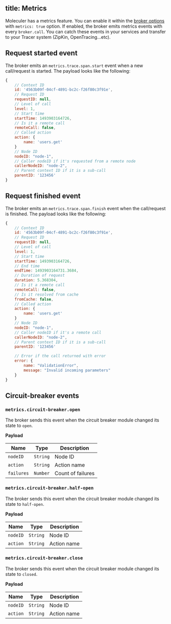 title: Metrics
---
Moleculer has a metrics feature. You can enable it within the [broker options](broker.html#Constructor-options) with `metrics: true` option.
If enabled, the broker emits metrics events with every `broker.call`. You can catch these events in your services and transfer to your Tracer system (ZipKin, OpenTracing...etc).

## Request started event
The broker emits an `metrics.trace.span.start` event when a new call/request is started.
The payload looks like the following:
```js
{ 
    // Context ID
    id: '4563b09f-04cf-4891-bc2c-f26f80c3f91e',
    // Request ID
    requestID: null,
    // Level of call
    level: 1,
    // Start time
    startTime: 1493903164726,
    // Is it a remote call
    remoteCall: false,
    // Called action
    action: { 
        name: 'users.get' 
    }
    // Node ID
    nodeID: "node-1",
    // Caller nodeID if it's requested from a remote node
    callerNodeID: "node-2",
    // Parent context ID if it is a sub-call
    parentID: '123456'
}
```

## Request finished event
The broker emits an `metrics.trace.span.finish` event when the call/request is finished.
The payload looks like the following:
```js
{ 
    // Context ID
    id: '4563b09f-04cf-4891-bc2c-f26f80c3f91e',
    // Request ID
    requestID: null,
    // Level of call
    level: 1,
    // Start time
    startTime: 1493903164726,
    // End time
    endTime: 1493903164731.3684,
    // Duration of request
    duration: 5.368304,
    // Is it a remote call
    remoteCall: false,
    // Is it resolved from cache
    fromCache: false,
    // Called action
    action: { 
        name: 'users.get' 
    }
    // Node ID
    nodeID: "node-1",
    // Caller nodeID if it's a remote call
    callerNodeID: "node-2",
    // Parent context ID if it is a sub-call
    parentID: '123456'

    // Error if the call returned with error
    error: {
        name: "ValidationError",
        message: "Invalid incoming parameters"
    }
}
```

## Circuit-breaker events

### `metrics.circuit-breaker.open`
The broker sends this event when the circuit breaker module changed its state to `open`.

**Payload**

| Name | Type | Description |
| ---- | ---- | ----------- |
| `nodeID` | `String` | Node ID |
| `action` | `String` | Action name |
| `failures` | `Number` | Count of failures |


### `metrics.circuit-breaker.half-open`
The broker sends this event when the circuit breaker module changed its state to `half-open`.

**Payload**

| Name | Type | Description |
| ---- | ---- | ----------- |
| `nodeID` | `String` | Node ID |
| `action` | `String` | Action name |

### `metrics.circuit-breaker.close`
The broker sends this event when the circuit breaker module changed its state to `closed`.

**Payload**

| Name | Type | Description |
| ---- | ---- | ----------- |
| `nodeID` | `String` | Node ID |
| `action` | `String` | Action name |
